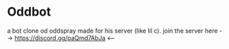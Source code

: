 # Oddbot

a bot clone od oddspray made for his server (like lil c). join the server here --> https://discord.gg/paQmd7AbJa <--
